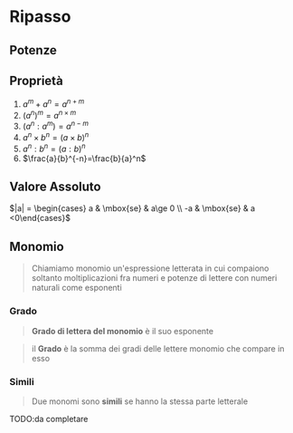 # Ripasso

## Potenze

## Proprietà

1. $a^m+a^n=a^{n+m}$
2. $(a^n)^m=a^{n\times m}$
3. $(a^n : a^m)=a^{n-m}$
4. $a^n\times b^n=(a\times b)^n$ 
5. $a^n: b^n=(a:b)^n$ 
6. $\frac{a}{b}^{-n}=\frac{b}{a}^n$

## Valore Assoluto

$|a| = \begin{cases} a & \mbox{se} & a\ge 0 \\ -a & \mbox{se} & a <0\end{cases}$



## Monomio

> Chiamiamo monomio un'espressione letterata in cui compaiono soltanto moltiplicazioni fra numeri e potenze di lettere con numeri naturali come esponenti

### Grado

> **Grado di lettera del monomio** è il suo esponente

> il **Grado** è la somma dei gradi delle lettere monomio che compare in esso

### Simili

> Due monomi sono **simili** se hanno la stessa parte letterale


TODO:da completare